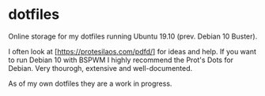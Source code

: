 # dotfiles
Online storage for my dotfiles running Ubuntu 19.10 (prev. Debian 10 Buster).

I often look at [https://protesilaos.com/pdfd/] for ideas and help. If you want to run Debian 10 with BSPWM I highly recommend the Prot's Dots for Debian. Very thourogh, extensive and well-documented.

As of my own dotfiles they are a work in progress.
